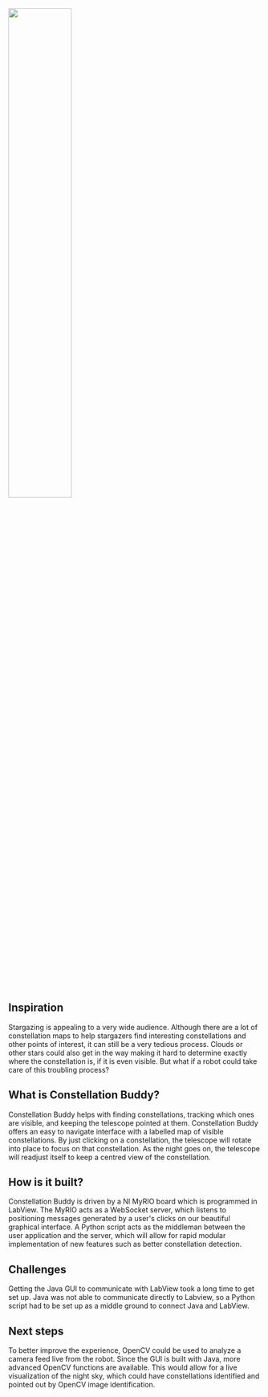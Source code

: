 <img src="https://github.com/rickydam/Constellation-Buddy/blob/master/Constellation_Buddy_Logo.jpg" width="50%" height="50%" />

## Inspiration
Stargazing is appealing to a very wide audience. Although there are a lot of constellation maps to help stargazers find interesting constellations and other points of interest, it can still be a very tedious process. Clouds or other stars could also get in the way making it hard to determine exactly where the constellation is, if it is even visible. But what if a robot could take care of this troubling process?

## What is Constellation Buddy?
Constellation Buddy helps with finding constellations, tracking which ones are visible, and keeping the telescope pointed at them. Constellation Buddy offers an easy to navigate interface with a labelled map of visible constellations. By just clicking on a constellation, the telescope will rotate into place to focus on that constellation. As the night goes on, the telescope will readjust itself to keep a centred view of the constellation.

## How is it built?
Constellation Buddy is driven by a NI MyRIO board which is programmed in LabView. The MyRIO acts as a WebSocket server, which listens to positioning messages generated by a user's clicks on our beautiful graphical interface. A Python script acts as the middleman between the user application and the server, which will allow for rapid modular implementation of new features such as better constellation detection.

## Challenges
Getting the Java GUI to communicate with LabView took a long time to get set up. Java was not able to communicate directly to Labview, so a Python script had to be set up as a middle ground to connect Java and LabView.

## Next steps
To better improve the experience, OpenCV could be used to analyze a camera feed live from the robot. Since the GUI is built with Java, more advanced OpenCV functions are available. This would allow for a live visualization of the night sky, which could have constellations identified and pointed out by OpenCV image identification.
